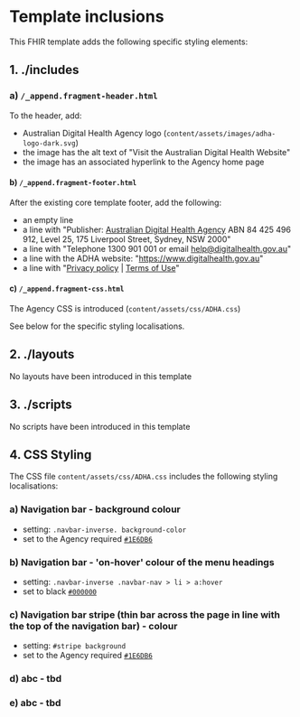 # Template inclusions
This FHIR template adds the following specific styling elements:

## 1. ./includes
### a) `/_append.fragment-header.html`
To the header, add:
* Australian Digital Health Agency logo (`content/assets/images/adha-logo-dark.svg`)
* the image has the alt text of "Visit the Australian Digital Health Website"
* the image has an associated hyperlink to the Agency home page

#### b) `/_append.fragment-footer.html`
After the existing core template footer, add the following:
* an empty line
* a line with "Publisher: [Australian Digital Health Agency](https://www.digitalhealth.gov.au) ABN 84 425 496 912, Level 25, 175 Liverpool Street, Sydney, NSW 2000"
* a line with "Telephone 1300 901 001 or email [help@digitalhealth.gov.au](mailto:help@digitalhealth.gov.au)"
* a line with the ADHA website: "https://www.digitalhealth.gov.au"
* a line with "[Privacy policy](https://www.digitalhealth.gov.au/about-us/policies-privacy-and-reporting/privacy-policy) | [Terms of Use](https://www.digitalhealth.gov.au/about-us/policies-privacy-and-reporting/terms-of-use)"

#### c) `/_append.fragment-css.html`
The Agency CSS is introduced (`content/assets/css/ADHA.css`)

See below for the specific styling localisations.

## 2. ./layouts
No layouts have been introduced in this template

## 3. ./scripts
No scripts have been introduced in this template

## 4. CSS Styling
The CSS file `content/assets/css/ADHA.css` includes the following styling localisations:

### a) Navigation bar - background colour
* setting: `.navbar-inverse. background-color`
* set to the Agency required [`#1E6DB6`](https://www.color-hex.com/color/1e6db6)

### b) Navigation bar - 'on-hover' colour of the menu headings
* setting: `.navbar-inverse .navbar-nav > li > a:hover`
* set to black [`#000000`](https://www.color-hex.com/color/000000)

### c) Navigation bar stripe (thin bar across the page in line with the top of the navigation bar) - colour
* setting: `#stripe background`
* set to the Agency required [`#1E6DB6`](https://www.color-hex.com/color/1e6db6)

### d) abc - tbd

### e) abc - tbd
